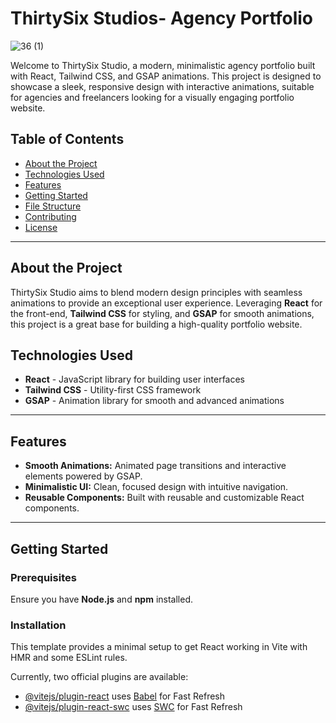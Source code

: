 # ThirtySix Studios- Agency Portfolio

![36 (1)](https://github.com/user-attachments/assets/8002118c-e10d-4a60-96ee-915925c8b93c)

Welcome to ThirtySix Studio, a modern, minimalistic agency portfolio built with React, Tailwind CSS, and GSAP animations. This project is designed to showcase a sleek, responsive design with interactive animations, suitable for agencies and freelancers looking for a visually engaging portfolio website.


## Table of Contents

- [About the Project](#about-the-project)
- [Technologies Used](#technologies-used)
- [Features](#features)
- [Getting Started](#getting-started)
- [File Structure](#file-structure)
- [Contributing](#contributing)
- [License](#license)

---

## About the Project

ThirtySix Studio aims to blend modern design principles with seamless animations to provide an exceptional user experience. Leveraging **React** for the front-end, **Tailwind CSS** for styling, and **GSAP** for smooth animations, this project is a great base for building a high-quality portfolio website.

## Technologies Used

- **React** - JavaScript library for building user interfaces
- **Tailwind CSS** - Utility-first CSS framework
- **GSAP** - Animation library for smooth and advanced animations

---

## Features

- **Smooth Animations:** Animated page transitions and interactive elements powered by GSAP.
- **Minimalistic UI:** Clean, focused design with intuitive navigation.
- **Reusable Components:** Built with reusable and customizable React components.

---

## Getting Started

### Prerequisites

Ensure you have **Node.js** and **npm** installed.

### Installation

This template provides a minimal setup to get React working in Vite with HMR and some ESLint rules.

Currently, two official plugins are available:

- [@vitejs/plugin-react](https://github.com/vitejs/vite-plugin-react/blob/main/packages/plugin-react/README.md) uses [Babel](https://babeljs.io/) for Fast Refresh
- [@vitejs/plugin-react-swc](https://github.com/vitejs/vite-plugin-react-swc) uses [SWC](https://swc.rs/) for Fast Refresh
